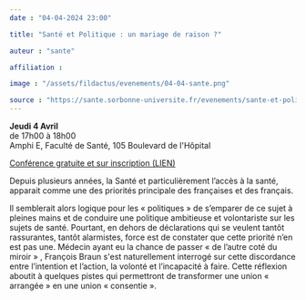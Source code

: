 ```yaml
---
date : "04-04-2024 23:00"

title: "Santé et Politique : un mariage de raison ?"

auteur : "sante"

affiliation :

image : "/assets/fildactus/evenements/04-04-sante.png"

source : "https://sante.sorbonne-universite.fr/evenements/sante-et-politique-un-mariage-de-raison"
---
```


__Jeudi 4 Avril__  
de 17h00 à 18h00  
Amphi E, Faculté de Santé, 105 Boulevard de l'Hôpital

[Conférence gratuite et sur inscription (LIEN)](https://my.weezevent.com/conference-politique-et-sante)

Depuis plusieurs années, la Santé et particulièrement l’accès à la santé, apparait comme une des priorités principale des françaises et des français.

Il semblerait alors logique pour les « politiques » de s’emparer de ce sujet à pleines mains et de conduire une politique ambitieuse et volontariste sur les sujets de santé. Pourtant, en dehors de déclarations qui se veulent tantôt rassurantes, tantôt alarmistes, force est de constater que cette priorité n’en est pas une. Médecin ayant eu la chance de passer « de l’autre coté du miroir » , François Braun s'est naturellement interrogé sur cette discordance entre l’intention et l’action, la volonté et l’incapacité à faire. Cette réflexion aboutit à quelques pistes qui permettront de transformer une union « arrangée » en une union « consentie ».